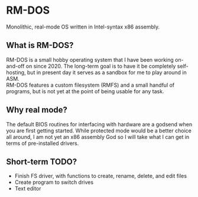 # RM-DOS
Monolithic, real-mode OS written in Intel-syntax x86 assembly.

## What is RM-DOS?
RM-DOS is a small hobby operating system that I have been working on-and-off on since 2020. The long-term goal is to have it be completely 
self-hosting, but in present day it serves as a sandbox for me to play around in ASM.  
RM-DOS features a custom filesystem (RMFS) and a small handful of programs, but is not yet at the point of being usable for any task.

## Why real mode?
The default BIOS routines for interfacing with hardware are a godsend when you are first getting started. While protected mode would be 
a better choice all around, I am not yet an x86 assembly God so I will take what I can get in terms of pre-installed drivers.

## Short-term TODO?
- Finish FS driver, with functions to create, rename, delete, and edit files
- Create program to switch drives
- Text editor
